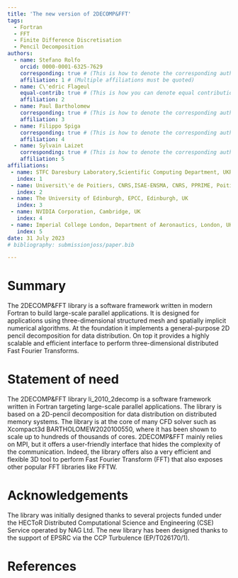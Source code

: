 ```yaml
---
title: 'The new version of 2DECOMP&FFT'
tags:
  - Fortran
  - FFT
  - Finite Difference Discretisation
  - Pencil Decomposition
authors:
  - name: Stefano Rolfo
    orcid: 0000-0001-6325-7629
    corresponding: true # (This is how to denote the corresponding author)
    affiliation: 1 # (Multiple affiliations must be quoted)
  - name: C\'edric Flageul
    equal-contrib: true # (This is how you can denote equal contributions between multiple authors)
    affiliation: 2
  - name: Paul Bartholomew
    corresponding: true # (This is how to denote the corresponding author)
    affiliation: 3
  - name: Filippo Spiga
    corresponding: true # (This is how to denote the corresponding author)
    affiliation: 4
  - name: Sylvain Laizet
    corresponding: true # (This is how to denote the corresponding author)
    affiliation: 5
affiliations:
 - name: STFC Daresbury Laboratory,Scientific Computing Department, UKRI, UK 
   index: 1
 - name: Universit\'e de Poitiers, CNRS,ISAE-ENSMA, CNRS, PPRIME, Poitiers, France 
   index: 2
 - name: The University of Edinburgh, EPCC, Edinburgh, UK
   index: 3
 - name: NVIDIA Corporation, Cambridge, UK
   index: 4
 - name: Imperial College London, Department of Aeronautics, London, UK
   index: 5
date: 31 July 2023
# bibliography: submissionjoss/paper.bib

---
```


# Summary

The 2DECOMP&FFT library is a software framework written in modern Fortran 
to build large-scale parallel applications. 
It is designed for applications using three-dimensional structured mesh 
and spatially implicit numerical algorithms. At the foundation it implements 
a general-purpose 2D pencil decomposition for data distribution. 
On top it provides a highly scalable and efficient interface to 
perform three-dimensional distributed Fast Fourier Transforms. 


# Statement of need

The 2DECOMP&FFT library li_2010_2decomp is a software framework written 
in Fortran targeting large-scale 
parallel applications. 
The library is based on a 2D-pencil decomposition for data distribution 
on distributed memory systems. The library is at the core of many CFD solver such as 
Xcompact3d BARTHOLOMEW2020100550, 
where it has been shown to scale up to hundreds of thousands of cores. 
2DECOMP&FFT mainly relies on MPI, but it offers a user-friendly 
interface that hides the complexity of the communication. 
Indeed, the library offers also a very efficient and flexible 3D tool 
to perform Fast Fourier Transform (FFT) that also 
exposes other popular FFT libraries like FFTW. 

# Acknowledgements

The library was initially designed thanks to several projects funded under the 
HECToR Distributed Computational Science and Engineering (CSE) Service operated by NAG Ltd. 
The new library has been designed thanks to the support of EPSRC via the CCP Turbulence (EP/T026170/1).

# References

